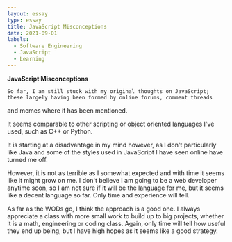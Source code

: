 ```yaml
---
layout: essay
type: essay
title: JavaScript Misconceptions
date: 2021-09-01
labels:
  - Software Engineering
  - JavaScript
  - Learning
---
```


**JavaScript Misconceptions**

	So far, I am still stuck with my original thoughts on JavaScript; these largely having been formed by online forums, comment threads
and memes where it has been mentioned.

It seems comparable to other scripting or object oriented languages I've used, such as C++ or Python.

It is starting at a disadvantage in my mind however, as I don't particularly like Java and some of the styles used in JavaScript I have seen online have turned me off.

However, it is not as terrible as I somewhat expected and with time it seems like it might grow on me. I don't believe I am going to be a web developer anytime soon, so I am not sure if it will be the language for me, but it seems like a decent language so far. Only time and experience will tell.

As far as the WODs go, I think the approach is a good one. I always appreciate a class with more small work to build up to big projects, whether it is a math, engineering or coding class. Again, only time will tell how useful they end up being, but I have high hopes as it seems like a good strategy.
